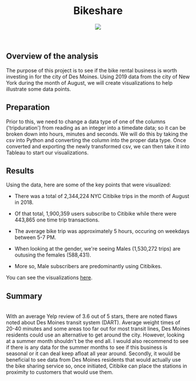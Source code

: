 <h1 align = "Center"> Bikeshare
</h1>

<p align = "center">
<img src = "https://hips.hearstapps.com/hmg-prod.s3.amazonaws.com/images/citi-bike-share-1527877670.jpg?crop=1xw:0.7496251874062968xh;center,top&resize=480:*">
</p>
<br>

<h2> Overview of the analysis </h2>

The purpose of this project is to see if the bike rental business is worth investing in for the city of Des Moines. Using 2019 data from the city of New York during the month of August, we will create visualizations to help illustrate some data points. 

<h2> Preparation </h2>
Prior to this, we need to change a data type of one of the columns ('tripduration') from reading as an integer into a timedate data; so it can be broken down into hours, minutes and seconds. We will do this by taking the csv into Python and converting the column into the proper data type. Once converted and exporting the newly transformed csv, we can then take it into Tableau to start our visualizations.

<h2> Results </h2>
Using the data, here are some of the key points that were visualized:

* There was a total of 2,344,224 NYC Citibike trips in the month of August in 2018.

* Of that total, 1,900,359 users subscribe to Citibike while there were 443,865 one time trip transactions.

* The average bike trip was approximately 5 hours, occuring on weekdays between 5-7 PM.

* When looking at the gender, we're seeing Males (1,530,272 trips) are outusing the females (588,431).

* More so, Male subscribers are predominantly using Citibikes.

You can see the visualizations [here](https://public.tableau.com/profile/jose.calucag#!/vizhome/NYC_Citibike_Challenge_16066928250250/CitiBikeNYCData?publish=yes).

<h2> Summary </h2><br>
With an average Yelp review of 3.6 out of 5 stars, there are noted flaws noted about Des Moines transit system (DART). Average weight times of 20-40 minutes and some areas too far out for most transit lines, Des Moines residents could use an alternative to get around the city. However, looking at a summer month shouldn't be the end all. I would also recommend to see if there is any data for the summer months to see if this business is seasonal or it can deal keep afloat all year around. Secondly, it would be beneficial to see data from Des Moines residents that would actually use the bike sharing service so, once initiated, Citibike can place the stations in proximity to customers that would use them.
